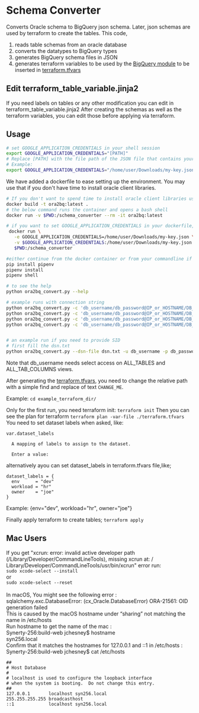 # Schema Converter
Converts Oracle schema to BigQuery json schema. Later, json schemas are used by terraform to create the tables.
This code, 
1. reads table schemas from an oracle database
2. converts the datatypes to BigQuery types
3. generates BigQuery schema files in JSON
4. generates terraform variables to be used by the [BigQuery module](https://github.com/terraform-google-modules/terraform-google-bigquery) to be inserted in [terraform.tfvars](https://github.com/terraform-google-modules/terraform-google-bigquery/blob/master/examples/multiple_tables/terraform.tfvars)


## Edit terraform_table_variable.jinja2 
If you need labels on tables  or any other modification you can edit in terraform_table_variable.jinja2
After creating the schemas as well as the terraform variables, you can edit those before applying via terraform.

## Usage
```sh
# set GOOGLE_APPLICATION_CREDENTIALS in your shell session
export GOOGLE_APPLICATION_CREDENTIALS="[PATH]"
# Replace [PATH] with the file path of the JSON file that contains your service account key which has necessary priviledges to do BQ operations such as creating/editing datasets and tables.
# Example:
export GOOGLE_APPLICATION_CREDENTIALS="/home/user/Downloads/my-key.json"
```

We have added a dockerfile to ease setting up the environment. 
You may use that if you don't have time to install oracle client libraries.

```sh
# If you don't want to spend time to install oracle client libraries use our dockerfile
docker build -t ora2bq:latest .
# the below command runs the container and opens a bash shell
docker run -v $PWD:/schema_converter --rm -it ora2bq:latest

# if you want to set GOOGLE_APPLICATION_CREDENTIALS in your dockerfile, use;
 docker run \
   -e GOOGLE_APPLICATION_CREDENTIALS=/home/user/Downloads/my-key.json \
   -v $GOOGLE_APPLICATION_CREDENTIALS:/home/user/Downloads/my-key.json:ro \
   $PWD:/schema_converter

#either continue from the docker container or from your commandline if you have oracle client installed.
pip install pipenv
pipenv install
pipenv shell

# to see the help
python ora2bq_convert.py --help

# example runs with connection string
python ora2bq_convert.py -c 'db_username/db_password@IP_or_HOSTNAME/DB_SERVICE_NAME' -s HR -t D% -o example_terraform_dir/schemas -tf example_terraform_dir/terraform.tfvars -pr TARGET_PROJECT_ID
python ora2bq_convert.py -c 'db_username/db_password@IP_or_HOSTNAME/DB_SERVICE_NAME' -s H% -t % -o example_terraform_dir/schemas -tf example_terraform_dir/terraform.tfvars -pr  TARGET_PROJECT_ID
python ora2bq_convert.py -c 'db_username/db_password@IP_or_HOSTNAME/DB_SERVICE_NAME' -s % -t % -o example_terraform_dir/schemas -tf example_terraform_dir/terraform.tfvars -pr  TARGET_PROJECT_ID
python ora2bq_convert.py -c 'db_username/db_password@IP_or_HOSTNAME/DB_SERVICE_NAME' -s HR -t "DEPARTMENTS,TEST,REGIONS,JOBS" -o example_terraform_dir/schemas -tf example_terraform_dir/terraform.tf  -pr  TARGET_PROJECT_ID


# an example run if you need to provide SID
# first fill the dsn.txt
python ora2bq_convert.py --dsn-file dsn.txt -u db_username -p db_password -s HR -t D% -o example_terraform_dir/schemas -tf example_terraform_dir/terraform.tfvars -pr  TARGET_PROJECT_ID
```

Note that db_username needs select access on ALL_TABLES and ALL_TAB_COLUMNS views.

After generating the [terraform.tfvars](./example_terraform_dir/terraform.tfvars), you need to change the relative path with a simple find and replace of  text `CHANGE_ME`.

Example:
```cd example_terraform_dir/``` 

Only for the first run, you need terraform init: 
```terraform init``` 
Then you can see the plan for terraform
```terraform plan -var-file ./terraform.tfvars``` 
You need to set dataset labels when asked, like:

```
var.dataset_labels

  A mapping of labels to assign to the dataset.

  Enter a value:

```
alternatively ayou can set dataset_labels in terraform.tfvars file,like;

```
dataset_labels = {
  env      = "dev"
  workload = "hr"
  owner    = "joe"
}
```

Example:
{env="dev", workload="hr", owner="joe"}

Finally apply terraform to create tables;
```terraform apply``` 


## Mac Users
If you get "xcrun: error: invalid active developer path (/Library/Developer/CommandLineTools), missing xcrun at: /<br/>Library/Developer/CommandLineTools/usr/bin/xcrun" error run:<br/>
``` sudo xcode-select --install ```<br/>
or<br/>
``` sudo xcode-select --reset ```<br/>
<br/>
In macOS, You might see the following error :<br/>
sqlalchemy.exc.DatabaseError: (cx_Oracle.DatabaseError) ORA-21561: OID generation failed<br/>
This is caused by the macOS hostname under “sharing” not matching the name in /etc/hosts<br/>
Run hostname to get the name of the mac :<br/>
Synerty-256:build-web jchesney$ hostname<br/>
syn256.local<br/>
Confirm that it matches the hostnames for 127.0.0.1 and ::1 in /etc/hosts :<br/>
Synerty-256:build-web jchesney$ cat /etc/hosts<br/>
```
##
# Host Database
#
# localhost is used to configure the loopback interface
# when the system is booting.  Do not change this entry.
##
127.0.0.1       localhost syn256.local
255.255.255.255 broadcasthost
::1             localhost syn256.local
```